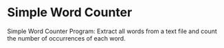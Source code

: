 # Simple Word Counter
Simple Word Counter Program: Extract all words from a text file and count the number of occurrences of each word.
